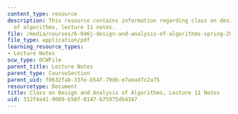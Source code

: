 ```yaml
---
content_type: resource
description: This resource contains information regarding class on design and analysis
  of algorithms, lecture 11 notes.
file: /media/courses/6-046j-design-and-analysis-of-algorithms-spring-2015/312f4a419009b58f8147b75975db4347_MIT6_046JS15_lec11.pdf
file_type: application/pdf
learning_resource_types:
- Lecture Notes
ocw_type: OCWFile
parent_title: Lecture Notes
parent_type: CourseSection
parent_uid: f0632fab-33fe-b54f-79db-e7aead7c2a75
resourcetype: Document
title: Class on Design and Analysis of Algorithms, Lecture 11 Notes
uid: 312f4a41-9009-b58f-8147-b75975db4347
---
```

